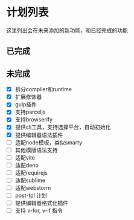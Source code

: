 # 计划列表
这里列出会在未来添加的新功能，和已经完成的功能

## 已完成

## 未完成
- [X] 拆分compiler和runtime
- [X] 扩展修饰器
- [X] gulp插件
- [X] 支持parceljs
- [X] 支持browserify
- [X] 提供cli工具，支持选择平台，自动初始化
- [X] 提供编辑器语法插件
- [ ] 适配node模板，类似smarty
- [ ] 其他模版语法支持
- [ ] 适配vite
- [ ] 适配deno
- [ ] 适配requirejs
- [ ] 适配sublime
- [ ] 适配webstorm
- [ ] post-tpl 计划
- [ ] 提供编辑器格式化插件
- [ ] 支持 v-for, v-if 指令
